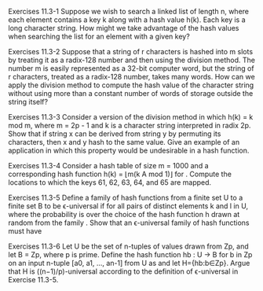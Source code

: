 Exercises 11.3-1
Suppose we wish to search a linked list of length n, where each element contains a key k along with a hash value h(k). Each key is a long character string. How might we take advantage of the hash values when searching the list for an element with a given key?

Exercises 11.3-2
Suppose that a string of r characters is hashed into m slots by treating it as a radix-128 number and then using the division method. The number m is easily represented as a 32-bit computer word, but the string of r characters, treated as a radix-128 number, takes many words. How can we apply the division method to compute the hash value of the character string without using more than a constant number of words of storage outside the string itself?

Exercises 11.3-3
Consider a version of the division method in which h(k) = k mod m, where m = 2p - 1 and k is a character string interpreted in radix 2p. Show that if string x can be derived from string y by permuting its characters, then x and y hash to the same value. Give an example of an application in which this property would be undesirable in a hash function.

Exercises 11.3-4
Consider a hash table of size m = 1000 and a corresponding hash function h(k) = ⌊m(k A mod 1)⌋ for  . Compute the locations to which the keys 61, 62, 63, 64, and 65 are mapped.


Exercises 11.3-5
Define a family  of hash functions from a finite set U to a finite set B to be ϵ-universal if for all pairs of distinct elements k and l in U, where the probability is over the choice of the hash function h drawn at random from the family . Show that an ϵ-universal family of hash functions must have

Exercises 11.3-6
Let U be the set of n-tuples of values drawn from Zp, and let B = Zp, where p is prime. Define the hash function hb : U → B for b in Zp on an input n-tuple [a0, a1, ..., an-1] from U as and let H={hb:b∈Zp}. Argue that H is ((n−1)/p)-universal according to the definition of ϵ-universal in Exercise 11.3-5.




